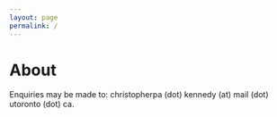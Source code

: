 ```yaml
---
layout: page
permalink: /
---
```


About
======
Enquiries may be made to: christopherpa (dot) kennedy (at) mail (dot) utoronto (dot) ca.
